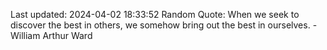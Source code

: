 Last updated: 2024-04-02 18:33:52
Random Quote: When we seek to discover the best in others, we somehow bring out the best in ourselves. - William Arthur Ward